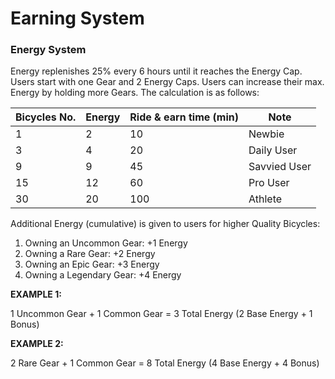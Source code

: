 # Earning System

### Energy System

Energy replenishes 25% every 6 hours until it reaches the Energy Cap. Users start with one Gear and 2 Energy Caps. Users can increase their max. Energy by holding more Gears. The calculation is as follows:

| **Bicycles No.** | **Energy** | **Ride & earn time (min)** | **Note**     |
| ---------------- | ---------- | -------------------------- | ------------ |
| 1                | 2          | 10                         | Newbie       |
| 3                | 4          | 20                         | Daily User   |
| 9                | 9          | 45                         | Savvied User |
| 15               | 12         | 60                         | Pro User     |
| 30               | 20         | 100                        | Athlete      |

Additional Energy (cumulative) is given to users for higher Quality Bicycles:

1. Owning an Uncommon Gear: +1 Energy
2. Owning a Rare Gear: +2 Energy
3. Owning an Epic Gear: +3 Energy
4. Owning a Legendary Gear: +4 Energy

**EXAMPLE 1:**

1 Uncommon Gear + 1 Common Gear = 3 Total Energy (2 Base Energy + 1 Bonus)

**EXAMPLE 2:**

2 Rare Gear + 1 Common Gear = 8 Total Energy (4 Base Energy + 4 Bonus)
